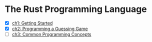 # The Rust Programming Language

- [x] [ch1: Getting Started](./notes/ch1.md)
- [x] [ch2: Programming a Guessing Game](./notes/ch2.md)
- [ ] [ch3: Common Programming Concepts](./notes/ch3.md)
